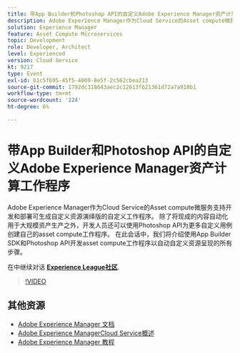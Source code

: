 ```yaml
---
title: 带App Builder和Photoshop API的自定义Adobe Experience Manager资产计算工作程序
description: Adobe Experience Manager作为Cloud Service的Asset compute微服务支持开发和部署可生成自定义资源演绎版的自定义工作程序。 除了将现成的内容自动化用于大规模资产生产之外，开发人员还可以使用Photoshop API为更多自定义用例创建自己的asset compute工作程序。 在此会话中，我们将介绍使用App Builder SDK和Photoshop API开发asset compute工作程序以自动自定义资源呈现的所有步骤。
solution: Experience Manager
feature: Asset Compute Microservices
topic: Development
role: Developer, Architect
level: Experienced
version: Cloud Service
kt: 9217
type: Event
exl-id: b1c5f695-45f5-4009-8e5f-2c562cbea213
source-git-commit: 1792dc318643aec2c12613f621361d72a7a918b1
workflow-type: tm+mt
source-wordcount: '224'
ht-degree: 6%

---
```


# 带App Builder和Photoshop API的自定义Adobe Experience Manager资产计算工作程序

Adobe Experience Manager作为Cloud Service的Asset compute微服务支持开发和部署可生成自定义资源演绎版的自定义工作程序。 除了将现成的内容自动化用于大规模资产生产之外，开发人员还可以使用Photoshop API为更多自定义用例创建自己的asset compute工作程序。 在此会话中，我们将介绍使用App Builder SDK和Photoshop API开发asset compute工作程序以自动自定义资源呈现的所有步骤。

在中继续对话 **[Experience League社区](https://adobe.ly/3F6f5sG)**.

>[!VIDEO](https://video.tv.adobe.com/v/337769/?quality=12&learn=on&hidetitle=true)

## 其他资源

- [Adobe Experience Manager 文档](https://experienceleague.adobe.com/docs/experience-manager-cloud-service.html)
- [Adobe Experience ManagerCloud Service概述](https://experienceleague.adobe.com/docs/experience-manager-cloud-service/overview/home.html)
- [Adobe Experience Manager 教程](https://experienceleague.adobe.com/docs/experience-manager-tutorials.html)
